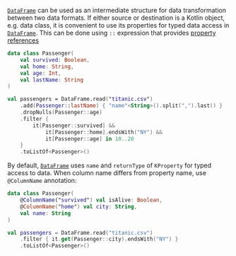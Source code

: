 [//]: # (title: KProperties API)

<!---IMPORT org.jetbrains.kotlinx.dataframe.samples.api.ApiLevels-->

[`DataFrame`](DataFrame.md) can be used as an intermediate structure for data transformation between two data formats. 
If either source or destination is a Kotlin object, e.g. data class, it is convenient to use its properties 
for typed data access in [`DataFrame`](DataFrame.md).
This can be done using `::` expression that provides [property references](https://kotlinlang.org/api/latest/jvm/stdlib/kotlin.reflect/-k-property/)

<!---FUN kproperties1-->

```kotlin
data class Passenger(
    val survived: Boolean,
    val home: String,
    val age: Int,
    val lastName: String
)

val passengers = DataFrame.read("titanic.csv")
    .add(Passenger::lastName) { "name"<String>().split(",").last() }
    .dropNulls(Passenger::age)
    .filter {
        it[Passenger::survived] &&
            it[Passenger::home].endsWith("NY") &&
            it[Passenger::age] in 10..20
    }
    .toListOf<Passenger>()
```

<dataFrame src="org.jetbrains.kotlinx.dataframe.samples.api.ApiLevels.kproperties1.html"/>
<!---END-->

By default, [`DataFrame`](DataFrame.md) uses `name` and `returnType` of `KProperty` for typed access to data. 
When column name differs from property name, use `@ColumnName` annotation:  

<!---FUN kproperties2-->

```kotlin
data class Passenger(
    @ColumnName("survived") val isAlive: Boolean,
    @ColumnName("home") val city: String,
    val name: String
)

val passengers = DataFrame.read("titanic.csv")
    .filter { it.get(Passenger::city).endsWith("NY") }
    .toListOf<Passenger>()
```

<dataFrame src="org.jetbrains.kotlinx.dataframe.samples.api.ApiLevels.kproperties2.html"/>
<!---END-->
